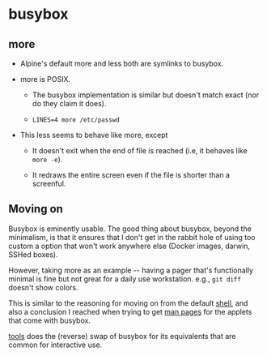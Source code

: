 # busybox

## more

* Alpine's default more and less both are symlinks to busybox.

* more is POSIX.

  * The busybox implementation is similar but doesn't match exact (nor do they
    claim it does).

  * `LINES=4 more /etc/passwd`

* This less seems to behave like more, except

  * It doesn't exit when the end of file is reached (i.e, it behaves like `more
    -e`).

  * It redraws the entire screen even if the file is shorter than a screenful.

## Moving on

Busybox is eminently usable. The good thing about busybox, beyond the
minimalism, is that it ensures that I don't get in the rabbit hole of using too
custom a option that won't work anywhere else (Docker images, darwin, SSHed
boxes).

However, taking more as an example -- having a pager that's functionally minimal
is fine but not great for a daily use workstation. e.g., `git diff` doesn't show
colors.

This is similar to the reasoning for moving on from the default [shell](ash),
and also a conclusion I reached when trying to get [man pages](docs) for the
applets that come with busybox.

[tools](tools) does the (reverse) swap of busybox for its equivalents that are
common for interactive use.